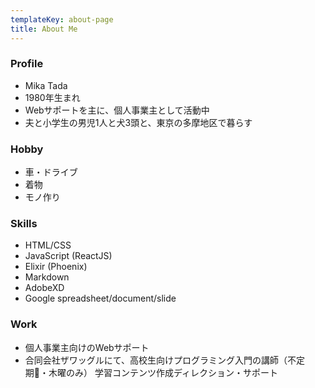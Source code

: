 ```yaml
---
templateKey: about-page
title: About Me
---
```

### Profile
- Mika Tada
- 1980年生まれ
- Webサポートを主に、個人事業主として活動中
- 夫と小学生の男児1人と犬3頭と、東京の多摩地区で暮らす

### Hobby
- 車・ドライブ
- 着物
- モノ作り

### Skills
- HTML/CSS
- JavaScript (ReactJS)
- Elixir (Phoenix)
- Markdown
- AdobeXD
- Google spreadsheet/document/slide


### Work
- 個人事業主向けのWebサポート
- 合同会社ザワッグルにて、高校生向けプログラミング入門の講師（不定期・木曜のみ）
学習コンテンツ作成ディレクション・サポート
